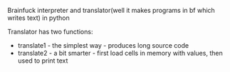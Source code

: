 Brainfuck interpreter and translator(well it makes programs in bf which writes text) in python

Translator has two functions:

- translate1 - the simplest way - produces long source code
- translate2 - a bit smarter - first load cells in memory with values, then used to print text

